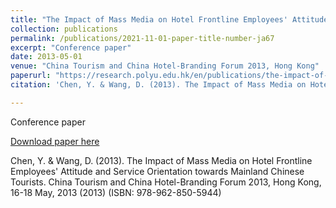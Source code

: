 ```yaml
---
title: "The Impact of Mass Media on Hotel Frontline Employees' Attitude and Service Orientation towards Mainland Chinese Tourists"
collection: publications
permalink: /publications/2021-11-01-paper-title-number-ja67
excerpt: "Conference paper"
date: 2013-05-01
venue: "China Tourism and China Hotel-Branding Forum 2013, Hong Kong"
paperurl: "https://research.polyu.edu.hk/en/publications/the-impact-of-mass-media-on-hotel-frontline-employees-attitude-an"
citation: 'Chen, Y. & Wang, D. (2013). The Impact of Mass Media on Hotel Frontline Employees' Attitude and Service Orientation towards Mainland Chinese Tourists. China Tourism and China Hotel-Branding Forum 2013, Hong Kong, 16-18 May, 2013 (2013) (ISBN: 978-962-850-5944)' International Publishing.'

---
```

Conference paper

[Download paper here](https://research.polyu.edu.hk/en/publications/the-impact-of-mass-media-on-hotel-frontline-employees-attitude-an)

Chen, Y. & Wang, D. (2013). The Impact of Mass Media on Hotel Frontline Employees' Attitude and Service Orientation towards Mainland Chinese Tourists. China Tourism and China Hotel-Branding Forum 2013, Hong Kong, 16-18 May, 2013 (2013) (ISBN: 978-962-850-5944)
